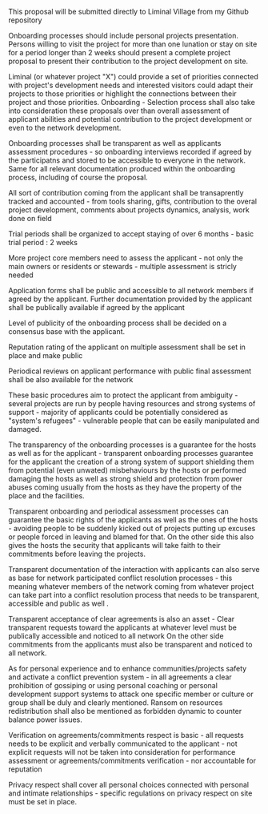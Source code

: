This proposal will be submitted directly to Liminal Village from my Github repository 

Onboarding processes should include personal projects presentation. Persons willing to visit the project for more than one lunation or stay on site for a period longer than 2 weeks should present a complete project proposal to present their contribution to the project development on site.

Liminal (or whatever project "X") could provide a set of priorities connected with project's development needs and interested visitors could adapt their projects to those priorities or highlight the connections between their project and those priorities.
Onboarding - Selection process shall also take into consideration these proposals over than overall assessment of applicant abilities and potential contribution to the project development or even to the network development.

Onboarding processes shall be transparent as well as applicants assessment procedures - so onboarding interviews recorded if agreed by the participatns and stored to be accessible to everyone in the network. Same for all relevant documentation produced within the onboarding process, including of course the proposal.

All sort of contribution coming from the applicant shall be transaprently tracked and accounted - from tools sharing, gifts, contribution to the overal project development, comments about projects dynamics, analysis, work done on field

Trial periods shall be organized to accept staying of over 6 months - basic trial period : 2 weeks

More project core members need to assess the applicant - not only the main owners or residents or stewards - multiple assessment is stricly needed

Application forms shall be public and accessible to all network members if agreed by the applicant. Further documentation provided by the applicant shall be publically available if agreed by the applicant 

Level of publicity of the onboarding process shall be decided on a consensus base with the applicant.

Reputation rating of the applicant on multiple assessment shall be set in place and make public 

Periodical reviews on applicant performance with public final assessment shall be also available for the network 

These basic procedures aim to protect the applicant from ambiguity - several projects are run by people having resources and strong systems of support - majority of applicants could be potentially considered as "system's refugees" - vulnerable people that can be easily manipulated and damaged.

The transparency of the onboarding processes is a guarantee for the hosts as well as for the applicant - transparent onboarding processes guarantee for the applicant the creation of a strong system of support shielding them from potential (even unwated) misbehaviours by the hosts or performed damaging the hosts as well as strong shield and protection from power abuses coming usually from the hosts as they have the property of the place and the facilities.

Transparent onboarding and periodical assessment processes can guarantee the basic rights of the applicants as well as the ones of the hosts - avoiding people to be suddenly kicked out of projects putting up excuses or people forced in leaving and blamed for that. On the other side this also gives the hosts the security that applicants will take faith to their commitments before leaving the projects.

Transparent documentation of the interaction with applicants can also serve as base for network participated conflict resolution processes - this meaning whatever members of the network coming from whatever project can take part into a conflict resolution process that needs to be transparent, accessible and public as well .

Transparent acceptance of clear agreements is also an asset - Clear transparent requests toward the applicants at whatever level must be publically accessible and noticed to all network 
On the other side commitments from the applicants must also be transparent and noticed to all network. 

As for personal experience and to enhance communities/projects safety and activate a conflict prevention system - in all agreements a clear prohibition of gossiping or using personal coaching or personal development support systems to attack one specific member or culture or group shall be duly and clearly mentioned. Ransom on resources redistribution shall also be mentioned as forbidden dynamic to counter balance power issues. 

Verification on agreements/commitments respect is basic - all requests needs to be explicit and verbally communicated to the applicant - not explicit requests will not be taken into consideration for performance assessment or agreements/commitments verification - nor accountable for reputation 

Privacy respect shall cover all personal choices connected with personal and intimate relationships - specific regulations on privacy respect on site must be set in place.
